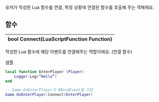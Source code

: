 
유저가 작성한 Lua 함수를 연결, 특정 상황에 연결된 함수를 호출해 주는 객체에요. 
## **함수**

| **bool Connect(LuaScriptFunction Function)** |
| :--- |

작성한 Lua 함수에 해당 이벤트를 연결해주는 역할이에요. (연결 함수) 

샘플 

```lua
local function EnterPlayer (Player)
	Logger:Log(“Hello”)
end

-- Game.OnEnterPlayer가 RBindEvent을 리턴
Game.OnEnterPlayer:Connect(EnterPlayer)	 
```
